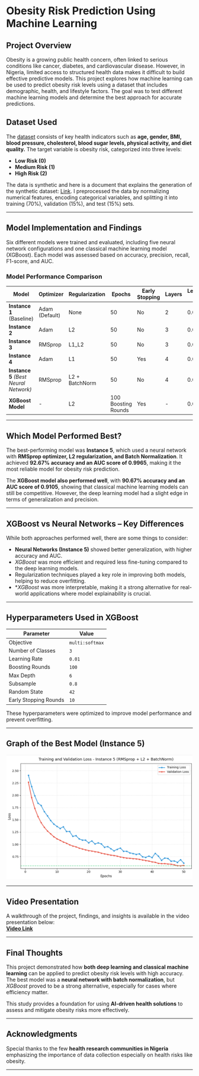 # **Obesity Risk Prediction Using Machine Learning**  

## **Project Overview**  
Obesity is a growing public health concern, often linked to serious conditions like cancer, diabetes, and cardiovascular disease. However, in Nigeria, limited access to structured health data makes it difficult to build effective predictive models. This project explores how machine learning can be used to predict obesity risk levels using a dataset that includes demographic, health, and lifestyle factors. The goal was to test different machine learning models and determine the best approach for accurate predictions.  

## **Dataset Used**  
The [dataset](https://docs.google.com/spreadsheets/d/1KE9EiEeupSl6o1Me1GdlqV4h3VIpD3_lOOwZ0sKcxP8/edit?usp=sharing) consists of key health indicators such as **age, gender, BMI, blood pressure, cholesterol, blood sugar levels, physical activity, and diet quality.** The target variable is obesity risk, categorized into three levels:  
- **Low Risk (0)**  
- **Medium Risk (1)**  
- **High Risk (2)**  

The data is synthetic and here is a document that explains the generation of the synthetic dataset: [Link](https://docs.google.com/document/d/1ILz1-6Ef8_rBtbUFg1d3rqaP5tDzqSmBKqNjcanc52c/edit?usp=sharing). 
I preprocessed the data by normalizing numerical features, encoding categorical variables, and splitting it into training (70%), validation (15%), and test (15%) sets.  

---

## **Model Implementation and Findings**  
Six different models were trained and evaluated, including five neural network configurations and one classical machine learning model (XGBoost). Each model was assessed based on accuracy, precision, recall, F1-score, and AUC.  

### **Model Performance Comparison**  

| Model | Optimizer | Regularization | Epochs | Early Stopping | Layers | Learning Rate | Accuracy | F1 Score | Recall | Precision | AUC |
|--------|------------|---------------|--------|---------------|--------|--------------|----------|----------|--------|-----------|------|
| **Instance 1** (Baseline) | Adam (Default) | None | 50 | No | 2 | 0.001 | 89.33% | 0.9329 | 0.9333 | 0.9341 | 0.9939 |
| **Instance 2** | Adam | L2 | 50 | No | 3 | 0.001 | 90.67% | 0.9404 | 0.9400 | 0.9412 | 0.9861 |
| **Instance 3** | RMSprop | L1_L2 | 50 | No | 3 | 0.0005 | 84.67% | 0.7958 | 0.8400 | 0.8105 | 0.9965 |
| **Instance 4** | Adam | L1 | 50 | Yes | 4 | 0.0007 | 88.00% | 0.8701 | 0.8800 | 0.8762 | 0.9861 |
| **Instance 5** *(Best Neural Network)* | RMSprop | L2 + BatchNorm | 50 | No | 4 | 0.0005 | **92.67%** | **0.9273** | **0.9267** | **0.9301** | **0.9965** |
| **XGBoost Model** | - | L2 | 100 Boosting Rounds | Yes | - | 0.01 | 90.67% | 0.9105 | 0.9100 | 0.9120 | 0.9105 |

---

## **Which Model Performed Best?**  
The best-performing model was **Instance 5**, which used a neural network with **RMSprop optimizer, L2 regularization, and Batch Normalization**. It achieved **92.67% accuracy and an AUC score of 0.9965**, making it the most reliable model for obesity risk prediction.  

The **XGBoost model also performed well**, with **90.67% accuracy and an AUC score of 0.9105**, showing that classical machine learning models can still be competitive. However, the deep learning model had a slight edge in terms of generalization and precision.  

---

## **XGBoost vs Neural Networks – Key Differences**  
While both approaches performed well, there are some things to consider:  
- **Neural Networks (Instance 5)** showed better generalization, with higher accuracy and AUC.  
- *XGBoost* was more efficient and required less fine-tuning compared to the deep learning models.  
- Regularization techniques played a key role in improving both models, helping to reduce overfitting.  
- **XGBoost* was more interpretable, making it a strong alternative for real-world applications where model explainability is crucial.  

---

## **Hyperparameters Used in XGBoost**  
| Parameter | Value |
|-----------|-------|
| Objective | `multi:softmax` |
| Number of Classes | `3` |
| Learning Rate | `0.01` |
| Boosting Rounds | `100` |
| Max Depth | `6` |
| Subsample | `0.8` |
| Random State | `42` |
| Early Stopping Rounds | `10` |

These hyperparameters were optimized to improve model performance and prevent overfitting.

---

## **Graph of the Best Model (Instance 5)**  
<div align="center">
  <img src="5th%20Instance.png" width="900" alt="Home Screen"/>
</div>

---

## **Video Presentation**  
A walkthrough of the project, findings, and insights is available in the video presentation below:  
[**Video Link**](https://youtu.be/Qr5LTrhK49A) 

---

## **Final Thoughts**  
This project demonstrated how **both deep learning and classical machine learning** can be applied to predict obesity risk levels with high accuracy. The best model was a **neural network with batch normalization**, but *XGBoost* proved to be a strong alternative, especially for cases where efficiency matter.   

This study provides a foundation for using **AI-driven health solutions** to assess and mitigate obesity risks more effectively.  

---

## **Acknowledgments**  
Special thanks to the few **health research communities in Nigeria** emphasizing the importance of data collection especially on health risks like obesity.  

---
